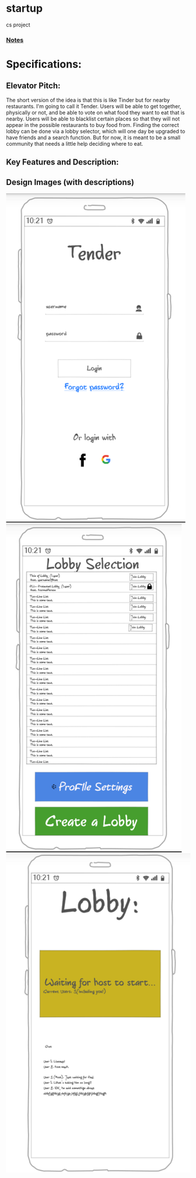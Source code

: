 # startup
 cs project
### [Notes](notes.md)
# Specifications:
## Elevator Pitch: 
 The short version of the idea is that this is like Tinder but for nearby restaurants. I'm going to call it Tender. Users will be able to get together, physically or not, and be able to vote on what food they want to eat that is nearby. Users will be able to blacklist certain places so that they will not appear in the possible restaurants to buy food from. Finding the correct lobby can be done via a lobby selector, which will one day be upgraded to have friends and a search function. But for now, it is meant to be a small community that needs a little help deciding where to eat.
## Key Features and Description:
## Design Images (with descriptions)
![login](loginpage.png)
![lobbySelector](lobbySelectionPage.png)
![lobby](lobby.png)
